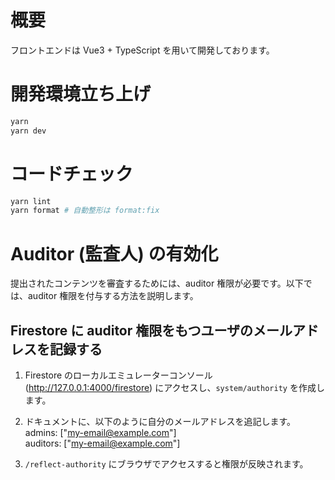 # 概要

フロントエンドは Vue3 + TypeScript を用いて開発しております。

# 開発環境立ち上げ

```bash
yarn
yarn dev
```

# コードチェック

```bash
yarn lint
yarn format # 自動整形は format:fix
```

# Auditor (監査人) の有効化

提出されたコンテンツを審査するためには、auditor 権限が必要です。以下では、auditor 権限を付与する方法を説明します。

## Firestore に auditor 権限をもつユーザのメールアドレスを記録する

1. Firestore のローカルエミュレーターコンソール (http://127.0.0.1:4000/firestore) にアクセスし、`system/authority` を作成します。

2. ドキュメントに、以下のように自分のメールアドレスを追記します。  
   admins: ["my-email@example.com"]  
   auditors: ["my-email@example.com"]

3. `/reflect-authority` にブラウザでアクセスすると権限が反映されます。
